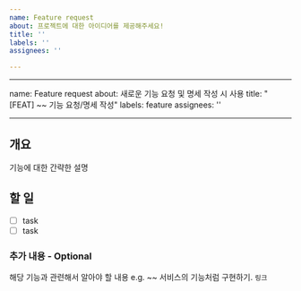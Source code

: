 ```yaml
---
name: Feature request
about: 프로젝트에 대한 아이디어를 제공해주세요!
title: ''
labels: ''
assignees: ''

---
```


---
name: Feature request
about: 새로운 기능 요청 및 명세 작성 시 사용
title: "[FEAT] ~~ 기능 요청/명세 작성"
labels: feature
assignees: ''

---

## 개요

기능에 대한 간략한 설명

## 할 일

- [ ] task
- [ ] task

### 추가 내용 - Optional

해당 기능과 관련해서 알아야 할 내용
e.g. ~~ 서비스의 기능처럼 구현하기. 
`링크`
